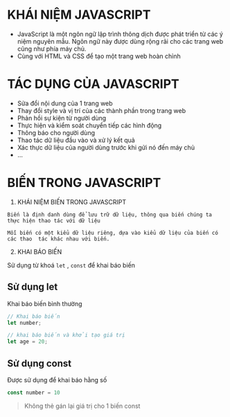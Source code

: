# KHÁI NIỆM JAVASCRIPT
- JavaScript là một ngôn ngữ lập trình thông dịch được phát triển từ các ý niệm nguyên mẫu. Ngôn ngữ này được dùng rộng rãi cho các trang web cũng như phía máy chủ.
- Cùng với HTML và CSS để tạo một trang web hoàn chỉnh


# TÁC DỤNG CỦA JAVASCRIPT
- Sửa đổi nội dung của 1 trang web
- Thay đổi style và vị trí của các thành phần trong trang web
- Phản hồi sự kiện từ người dùng
- Thực hiện và kiểm soát chuyển tiếp các hình động
- Thông báo cho người dùng
- Thao tác dữ liệu đầu vào và xử lý kết quả
- Xác thực dữ liệu của người dùng trước khi gửi nó đến máy chủ
- ...


# BIẾN TRONG JAVASCRIPT
1. KHÁI NIỆM BIẾN TRONG JAVASCRIPT

 `Biến là định danh dùng để lưu trữ dữ liệu, thông qua biến chúng ta thực hiện thao tác với dữ liệu`
 
 `Mỗi biến có một kiểu dữ liệu riêng, dựa vào kiểu dữ liệu của biến có các thao 
tác khác nhau với biến.` 



2. KHAI BÁO BIẾN





























































































Sử dụng từ khoá `let` , `const` để khai báo biến


## Sử dụng let

Khai báo biến bình thường 

```javascript
// Khai báo biến
let number;

// khai báo biến và khởi tạo giá trị
let age = 20;

```

## Sử dụng const

Được sử dụng để khai báo hằng số 

```javascript
const number = 10
```

> Không thẻ gán lại giá trị cho 1 biến const

